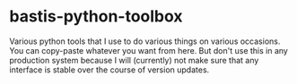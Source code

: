 bastis-python-toolbox
=====================

Various python tools that I use to do various things on various occasions. 
You can copy-paste whatever you want from here. But don't use this in 
any production system because I will (currently) not make sure that 
any interface is stable over the course of version updates. 

